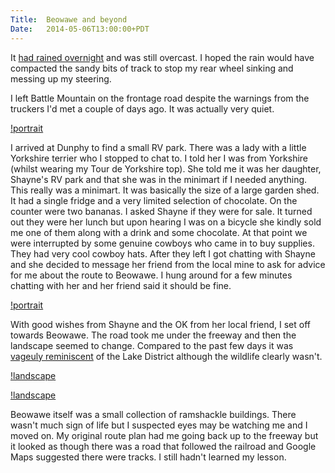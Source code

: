 ```yaml
---
Title:	Beowawe and beyond
Date:	2014-05-06T13:00:00+PDT
---
```


It [had rained overnight](https://twitter.com/RTWbike/status/463704546393337858) and was still overcast. I hoped the rain would have compacted the sandy bits of track to stop my rear wheel sinking and messing up my steering.

I left Battle Mountain on the frontage road despite the warnings from the truckers I'd met a couple of days ago. It was actually very quiet.

[!portrait](https://pbs.twimg.com/media/Bm99mLlCUAAPOP9.jpg "Nevada with snow on top")

I arrived at Dunphy to find a small RV park. There was a lady with a little Yorkshire terrier who I stopped to chat to. I told her I was from Yorkshire (whilst wearing my Tour de Yorkshire top). She told me it was her daughter, Shayne's RV park and that she was in the minimart if I needed anything. This really was a minimart. It was basically the size of a large garden shed. It had a single fridge and a very limited selection of chocolate. On the counter were two bananas. I asked Shayne if they were for sale. It turned out they were her lunch but upon hearing I was on a bicycle she kindly sold me one of them along with a drink and some chocolate. At that point we were interrupted by some genuine cowboys who came in to buy supplies. They had very cool cowboy hats. After they left I got chatting with Shayne and she decided to message her friend from the local mine to ask for advice for me about the route to Beowawe. I hung around for a few minutes chatting with her and her friend said it should be fine.

[!portrait](https://farm3.staticflickr.com/2935/14009638229_72c571ebe6_c.jpg "Shayne at Dunphy minimart. She took a picture of me to add to Facebook.")

With good wishes from Shayne and the OK from her local friend, I set off towards Beowawe. The road took me under the freeway and then the landscape seemed to change. Compared to the past few days it was [vageuly reminiscent](https://twitter.com/RTWbike/status/463765513827385346) of the Lake District although the wildlife clearly wasn't.

[!landscape](https://pbs.twimg.com/media/Bm-gRv1CcAAY0_d.jpg "Lake District or Nevada?")

[!landscape](https://farm8.staticflickr.com/7387/14009712417_a60da4dce5_z.jpg "Birds near Beowawe")

Beowawe itself was a small collection of ramshackle buildings. There wasn't much sign of life but I suspected eyes may be watching me and I moved on. My original route plan had me going back up to the freeway but it looked as though there was a road that followed the railroad and Google Maps suggested there were tracks. I still hadn't learned my lesson.